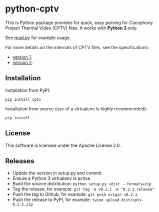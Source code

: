 # python-cptv

This is Python package provides for quick, easy parsing for Cacophony
Project Thermal Video (CPTV) files. It works with **Python 3** only.

See [read.py](https://github.com/TheCacophonyProject/python-cptv/blob/master/read.py)
for example usage.

For more details on the internals of CPTV files, see the specifications:

* [version 1](https://github.com/TheCacophonyProject/go-cptv/blob/master/SPECv1.md).
* [version 2](https://github.com/TheCacophonyProject/go-cptv/blob/master/SPECv2.md).

## Installation

Installation from PyPI:

```
pip install cptv
```

Installation from source (use of a virtualenv is highly recommended):

```
pip install .
```

## License

This software is licensed under the Apache License 2.0.

## Releases

* Update the version in setup.py and commit.
* Ensure a Python 3 virtualenv is active.
* Build the source distribution: `python setup.py sdist --formats=zip`
* Tag the release, for example: `git tag -a v0.2.1 -m "0.2.1 release"`
* Push the tag to Github, for example: `git push origin v0.2.1`
* Push the release to PyPI, for example: `twine upload dist/cptv-0.2.1.zip`
